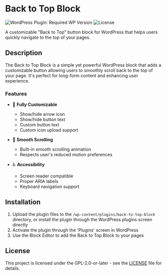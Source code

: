 # Back to Top Block

![WordPress Plugin: Required WP Version](https://img.shields.io/badge/WordPress-%3E%3D6.6-blue)
![License](https://img.shields.io/badge/license-GPL--2.0%2B-green)

A customizable "Back to Top" button block for WordPress that helps users quickly navigate to the top of your pages.

## Description

The Back to Top Block is a simple yet powerful WordPress block that adds a customizable button allowing users to smoothly scroll back to the top of your page. It's perfect for long-form content and enhancing user experience.

### Features

- 🎨 **Fully Customizable**
  - Show/hide arrow icon
  - Show/hide button text
  - Custom button text
  - Custom icon upload support

- 🔄 **Smooth Scrolling**
  - Built-in smooth scrolling animation
  - Respects user's reduced motion preferences

- ♿ **Accessibility**
  - Screen reader compatible
  - Proper ARIA labels
  - Keyboard navigation support

## Installation

1. Upload the plugin files to the `/wp-content/plugins/back-to-top-block` directory, or install the plugin through the WordPress plugins screen directly
2. Activate the plugin through the 'Plugins' screen in WordPress
3. Use the Block Editor to add the Back to Top Block to your pages

## License

This project is licensed under the GPL-2.0-or-later - see the [LICENSE](LICENSE) file for details.